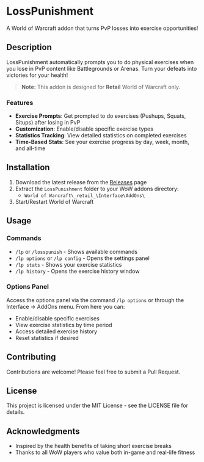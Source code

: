 # LossPunishment

A World of Warcraft addon that turns PvP losses into exercise opportunities!

## Description

LossPunishment automatically prompts you to do physical exercises when you lose in PvP content like Battlegrounds or Arenas. Turn your defeats into victories for your health!

> **Note:** This addon is designed for **Retail** World of Warcraft only.

### Features

- **Exercise Prompts**: Get prompted to do exercises (Pushups, Squats, Situps) after losing in PvP
- **Customization**: Enable/disable specific exercise types
- **Statistics Tracking**: View detailed statistics on completed exercises
- **Time-Based Stats**: See your exercise progress by day, week, month, and all-time

## Installation

1. Download the latest release from the [Releases](https://github.com/Frikkern/LossPunishment/releases) page
2. Extract the `LossPunishment` folder to your WoW addons directory:
   - `World of Warcraft\_retail_\Interface\AddOns\`
3. Start/Restart World of Warcraft

## Usage

### Commands

- `/lp` or `/losspunish` - Shows available commands
- `/lp options` or `/lp config` - Opens the settings panel
- `/lp stats` - Shows your exercise statistics
- `/lp history` - Opens the exercise history window

### Options Panel

Access the options panel via the command `/lp options` or through the Interface → AddOns menu. From here you can:

- Enable/disable specific exercises
- View exercise statistics by time period
- Access detailed exercise history
- Reset statistics if desired

## Contributing

Contributions are welcome! Please feel free to submit a Pull Request.

## License

This project is licensed under the MIT License - see the LICENSE file for details.

## Acknowledgments

- Inspired by the health benefits of taking short exercise breaks
- Thanks to all WoW players who value both in-game and real-life fitness 